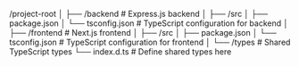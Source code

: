 /project-root
│
├── /backend          # Express.js backend
│   ├── /src
│   ├── package.json
│   └── tsconfig.json # TypeScript configuration for backend
│
├── /frontend         # Next.js frontend
│   ├── /src
│   ├── package.json
│   └── tsconfig.json # TypeScript configuration for frontend
│
└── /types            # Shared TypeScript types
    └── index.d.ts    # Define shared types here
